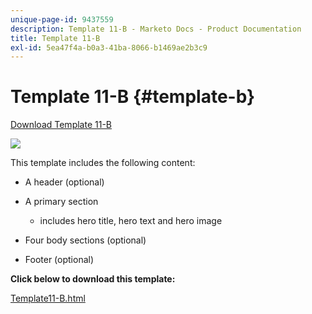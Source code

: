 ```yaml
---
unique-page-id: 9437559
description: Template 11-B - Marketo Docs - Product Documentation
title: Template 11-B
exl-id: 5ea47f4a-b0a3-41ba-8066-b1469ae2b3c9
---
```

# Template 11-B {#template-b}

[Download Template 11-B](https://docs.marketo.com/download/attachments/9437559/template-11b.html?version=1&modificationdate=1438211296000&api=v2)

![](assets/image2015-8-4-11-3a2-3a54.png)

This template includes the following content:

* A header (optional)
* A primary section

    * includes hero title, hero text and hero image

* Four body sections (optional)
* Footer (optional)

**Click below to download this template:**

[Template11-B.html](https://docs.marketo.com/download/attachments/9437559/template-11b.html?version=1&modificationdate=1438211296000&api=v2)
